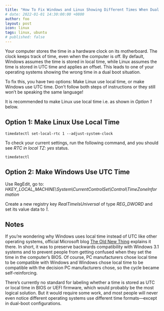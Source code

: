 ```yaml
---
title: "How To Fix Windows and Linux Showing Different Times When Dual Booting"
# date: 2022-01-01 14:30:00:00 +0800
author: foo
layout: post
icon: linux
tags: linux, ubuntu
# published: false
---
```


Your computer stores the time in a hardware clock on its motherboard.
The clock keeps track of time, even when the computer is off.
By default, Windows assumes the time is stored in local time,
while Linux assumes the time is stored in UTC time and applies an offset.
This leads to one of your operating systems showing the wrong time in a dual boot situation.

To fix this, you have two options: Make Linux use local time, or
make Windows use UTC time. Don’t follow both steps of instructions
or they still won’t be speaking the same language!

It is recommended to make Linux use local time i.e. as shown in *Option 1* below.

## Option 1: Make Linux Use Local Time

    timedatectl set-local-rtc 1 --adjust-system-clock

To check your current settings, run the following command, and you should see *RTC in local TZ: yes* status.

    timedatectl

## Option 2: Make Windows Use UTC Time

Use RegEdit, go to: *HKEY_LOCAL_MACHINE\System\CurrentControlSet\Control\TimeZoneInformation*

Create a new registry key *RealTimeIsUniversal* of type *REG_DWORD* and set its value data to *1*. 

## Notes

If you’re wondering why Windows uses local time instead of UTC like other operating systems,
official Microsoft blog [The Old New Thing](https://devblogs.microsoft.com/oldnewthing/)
explains it there.
In short, it was to preserve backwards compatibility with Windows 3.1 systems and
to prevent people from getting confused when they set the time in the computer’s BIOS.
Of course, PC manufacturers chose local time to be compatible with Windows and
Windows chose local time to be compatible with the decision PC manufacturers chose,
so the cycle became self-reinforcing.

There’s currently no standard for labeling whether a time is stored as UTC or local time
in BIOS or UEFI firmware, which would probably be the most logical solution.
But it would require some work, and most people will never even notice different
operating systems use different time formats—except in dual-boot configurations.
